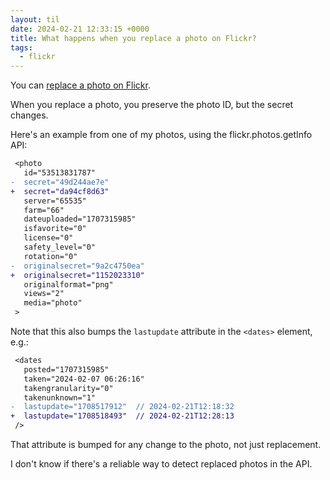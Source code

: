```yaml
---
layout: til
date: 2024-02-21 12:33:15 +0000
title: What happens when you replace a photo on Flickr?
tags:
  - flickr
---
```

You can [replace a photo on Flickr][replace].

When you replace a photo, you preserve the photo ID, but the secret changes.

Here's an example from one of my photos, using the flickr.photos.getInfo API:

```diff
 <photo
   id="53513831787"
-  secret="49d244ae7e"
+  secret="da94cf8d63"
   server="65535"
   farm="66"
   dateuploaded="1707315985"
   isfavorite="0"
   license="0"
   safety_level="0"
   rotation="0"
-  originalsecret="9a2c4750ea"
+  originalsecret="1152023310"
   originalformat="png"
   views="2"
   media="photo"
 >
```

Note that this also bumps the `lastupdate` attribute in the `<dates>` element, e.g.:

```diff
 <dates
   posted="1707315985"
   taken="2024-02-07 06:26:16"
   takengranularity="0"
   takenunknown="1"
-  lastupdate="1708517912"  // 2024-02-21T12:18:32
+  lastupdate="1708518493"  // 2024-02-21T12:28:13
 />
```

That attribute is bumped for any change to the photo, not just replacement.

I don't know if there's a reliable way to detect replaced photos in the API.

[replace]: https://www.flickrhelp.com/hc/en-us/articles/4404058489108-Replace-a-photo-in-Flickr#:~:text=Click%20on%20your%20photo%20to,Choose%20your%20replacement%20image.
